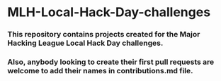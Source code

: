 # MLH-Local-Hack-Day-challenges

### This repository contains projects created for the Major Hacking League Local Hack Day challenges.

### Also, anybody looking to create their first pull requests are welcome to add their names in contributions.md file. 
